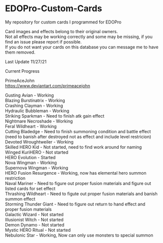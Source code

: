 # EDOPro-Custom-Cards
My repository for custom cards I programmed for EDOPro

Card images and effects belong to their original owners.  
Not all effects may be working correctly and some may be missing, if you find an issue please report if possible.  
If you do not want your cards on this database you can message me to have them removed.

Last Update 11/27/21

Current Progress

PrimeAceJohn</br> 
https://www.deviantart.com/primeacejohn</br>

Gusting Avian - Working</br>
Blazing Burstinatrix - Working</br> 
Crashing Clayman - Working</br>
Hydraulic Bubbleman - Working</br> 
Striking Sparkman - Need to finish atk gain effect</br> 
Nightmare Necroshade - Working</br> 
Feral Wildheart - Working</br>
Cutting Bladedge - Need to finish summoning condition and battle effect (need to banish after destroyed not as effect and include level restricion)</br> 
Devoted Wroughtweiler - Working</br>
Skilled HERO Kid - Not started, need to find work around for naming</br>
Winged KuriHERO - Not started</br>
HERO Evolution - Started</br>
Nova Wingman - Working</br>
Supernova Wingman - Working</br>
HERO Fusion Resurgence - Working, now has elemental hero summon restriction</br>
Naval Mariner - Need to figure out proper fusion materials and figure out listed cards for set effect</br>
Thrashing Wildheart - Need to figute out proper fusion materials and banish summon effect </br>
Storming Thunder Giant - Need to figure out return to hand effect and proper fusion materials</br>
Galactic Wizard - Not started</br>
Illusionist Witch - Not started</br>
Demon Dynamo - Not started</br>
Mystic HERO Ritual - Not started</br>
Nebulonic Star - Working, Now can only use monsters to special summon</br>
